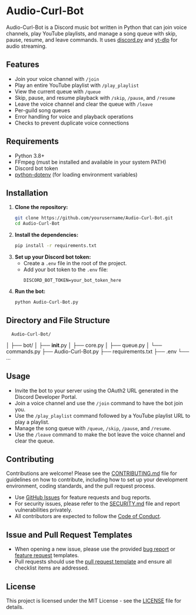# Audio-Curl-Bot

Audio-Curl-Bot is a Discord music bot written in Python that can join voice channels, play YouTube playlists, and manage a song queue with skip, pause, resume, and leave commands. It uses [discord.py](https://github.com/Rapptz/discord.py) and [yt-dlp](https://github.com/yt-dlp/yt-dlp) for audio streaming.

## Features

- Join your voice channel with `/join`
- Play an entire YouTube playlist with `/play_playlist`
- View the current queue with `/queue`
- Skip, pause, and resume playback with `/skip`, `/pause`, and `/resume`
- Leave the voice channel and clear the queue with `/leave`
- Per-guild song queues
- Error handling for voice and playback operations
- Checks to prevent duplicate voice connections

## Requirements

- Python 3.8+
- FFmpeg (must be installed and available in your system PATH)
- Discord bot token
- [python-dotenv](https://pypi.org/project/python-dotenv/) (for loading environment variables)

## Installation

1. **Clone the repository:**
   ```sh
   git clone https://github.com/yourusername/Audio-Curl-Bot.git
   cd Audio-Curl-Bot
   ```
2. **Install the dependencies:**
   ```sh
   pip install -r requirements.txt
   ```
3. **Set up your Discord bot token:**
   - Create a `.env` file in the root of the project.
   - Add your bot token to the `.env` file:
     ```env
     DISCORD_BOT_TOKEN=your_bot_token_here
     ```
4. **Run the bot:**
   ```sh
   python Audio-Curl-Bot.py
   ```
## Directory and File Structure 
      Audio-Curl-Bot/
   │
   ├── bot/
   │   ├── __init__.py
   │   ├── core.py
   │   ├── queue.py
   │   └── commands.py
   ├── Audio-Curl-Bot.py
   ├── requirements.txt
   ├── .env
   └── ...


## Usage

- Invite the bot to your server using the OAuth2 URL generated in the Discord Developer Portal.
- Join a voice channel and use the `/join` command to have the bot join you.
- Use the `/play_playlist` command followed by a YouTube playlist URL to play a playlist.
- Manage the song queue with `/queue`, `/skip`, `/pause`, and `/resume`.
- Use the `/leave` command to make the bot leave the voice channel and clear the queue.

## Contributing

Contributions are welcome! Please see the [CONTRIBUTING.md](.github/CONTRIBUTING.md) file for guidelines on how to contribute, including how to set up your development environment, coding standards, and the pull request process.

- Use [GitHub Issues](../../issues) for feature requests and bug reports.
- For security issues, please refer to the [SECURITY.md](.github/SECURITY.md) file and report vulnerabilities privately.
- All contributors are expected to follow the [Code of Conduct](.github/CODE_OF_CONDUCT.md).

## Issue and Pull Request Templates

- When opening a new issue, please use the provided [bug report](.github/ISSUE_TEMPLATE/bug_report.md) or [feature request](.github/ISSUE_TEMPLATE/feature_request.md) templates.
- Pull requests should use the [pull request template](.github/PULL_REQUEST_TEMPLATE.md) and ensure all checklist items are addressed.

## License

This project is licensed under the MIT License - see the [LICENSE](LICENSE) file for details.
